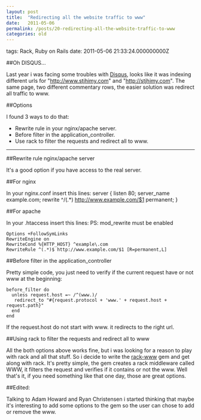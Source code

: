 ```yaml
---
layout: post
title:  "Redirecting all the website traffic to www"
date:   2011-05-06
permalink: /posts/20-redirecting-all-the-website-traffic-to-www
categories: old
---
```


tags: Rack, Ruby on Rails date: 2011-05-06 21:33:24.000000000Z

##Oh DISQUS...

Last year i was facing some troubles with [Disqus](http://disqus.com/), looks like it was indexing different urls for "http://www.stjhimy.com" and "http://stjhimy.com".
The same page, two different commentary rows, the easier solution was redirect all traffic to www.

##Options

I found 3 ways to do that:

 - Rewrite rule in your nginx/apache server.
 - Before filter in the application_controller.
 - Use rack to filter the requests and redirect all to www.

************************************************************

##Rewrite rule nginx/apache server

It's a good option if you have access to the real server.

##For nginx

In your nginx.conf insert this lines:
    server {
          listen 80;
          server_name example.com;
          rewrite ^/(.*) http://www.example.com/$1 permanent;
        }

##For apache

In your .htaccess insert this lines:
PS: mod_rewrite must be enabled

    Options +FollowSymLinks
    RewriteEngine on
    RewriteCond %{HTTP_HOST} ^example\.com
    RewriteRule ^(.*)$ http://www.example.com/$1 [R=permanent,L]

##Before filter in the application_controller

Pretty simple code, you just need to verify if the current request have or not www at the beginning:

    before_filter do
      unless request.host =~ /^(www.)/
       redirect_to "#{request.protocol + 'www.' + request.host + request.path}"
      end
    end

If the request.host do not start with www. it redirects to the right url.

##Using rack to filter the requests and redirect all to www

All the both options above works fine, but i was looking for a reason to play with rack and all that stuff. So i decide to write the [rack-www](https://github.com/stjhimy/rack-www) gem and get along with rack. It's pretty simple, the gem creates a rack middleware called WWW, it filters the request and verifies if it contains or not the www. Well that's it, if you need something like that one day, those are great options.

##Edited:

Talking to Adam Howard and Ryan Christensen i started thinking that maybe it's interesting to add some options to the gem so the user can chose to add or remove the www.
